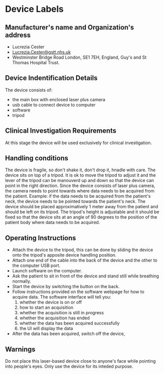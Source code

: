 # Device Labels

## Manufacturer's name and Organization's address
* Lucrezia Cester
* Lucrezia.Cester@gstt.nhs.uk
* Westminster Bridge Road London, SE1 7EH, England, Guy's and St Thomas Hospital Trust.

## Device Indentification Details
The device consists of:
* the main box with enclosed laser plus camera
* usb cable to connect device to computer
* software
* tripod

## Clinical Investigation Requirements
At this stage the device will be used exclusively for clinical investigation.

## Handling conditions
The device is fragile, so don't shake it, don't drop it, hnadle with care. The device sits on top of a tripod. It is ok to move the tripod
to adjust it and the lever of the tripod can be manouverd up and down so that the device can point in the right direction. Since 
the device consists of laser plus camera, the camera needs to point towards where data needs to be  acquired from the patient. Example: if the 
data needs to be acquired from the patient's neck, the device needs to be pointed towards the patient's neck. The device should be placed 
approximatively 1 meter away from the patient and should be left on its tripod. The tripod's height is adjustable and it should be fixed
so that the device sits at an angle of 90 degrees to the position of the patient body where data needs to be acquired. 

## Operating Instructions
* Attach the device to the tripod, this can be done by sliding the device onto the tripod's apposite device handling position.
* Attach one end of the cable into the back of the device and the other to the computer USB port.
* Launch software on the computer.
* Ask the patient to sit in front of the device and stand still while breathing normally.
* Start the device by switching the button on the back.
* Follow instructions provided on the software webpage for how to acquire data. The software interface will tell you:
   1. whether the device is on or off
   2. how to start an acquisition
   3. whether the acquisition is still in progress
   4. whether the acquisition has ended
   5. whether the data has been acquired successfully
   6. the UI will display the data
* After the data has been acquired, switch off the device,

## Warnings
Do not place this laser-based device close to anyone's face while pointing into people's eyes. Only use the device for its inteded purpose.
